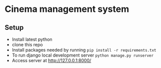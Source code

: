 # Cinema management system 

## Setup
- Install latest python 
- clone this repo
- Install packages needed by running `pip install -r requirements.txt` 
- To run django local development server `python manage.py runserver`
- Access server at http://127.0.0.1:8000/
